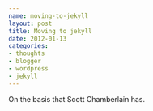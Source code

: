 ```yaml
--- 
name: moving-to-jekyll
layout: post
title: Moving to jekyll
date: 2012-01-13
categories: 
- thoughts
- blogger
- wordpress
- jekyll
---
```


On the basis that Scott Chamberlain has.

[Jekyll]: https://github.com/mojombo/jekyll
[GitHub]: https://github.com/
[here]: https://github.com/mojombo/jekyll/wiki/sites
[git]: http://git-scm.com/
[getgithub]: https://github.com/signup/free
[here2]: https://github.com/mojombo/jekyll/wiki/sites
[here3]: http://mac.github.com/
[configgithug]: http://help.github.com/mac-set-up-git/
